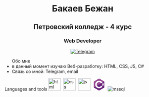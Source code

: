 <div id="header" align="center">
  <h1> Бакаев Бежан </h1>
  <h2>Петровский колледж - 4 курс</h2>
  <h3>Web Developer</h3>
</div>

<div id="socials" align="center">
  <a href="https://t.me/bezhannewman"> 
   <img src="https://img.shields.io/badge/Telegram-blue?style=for-the-badge&logo=telegram&logoColor=white" alt="Telegram" />
  </a>
</div>

<span>
  <ul>
  Обо мне
    <li> в данный момент изучаю Веб-разработку: HTML, CSS, JS, C# </li>
    <li> Связь со мной: Telegram, email </li>
  </ul>
</span>

Languages and tools
<img src="https://cdn.jsdelivr.net/gh/devicons/devicon/icons/html5/html5-original.svg" title="html" width="40" height="40"/>&nbsp;
<img src="https://cdn.jsdelivr.net/gh/devicons/devicon/icons/css3/css3-original.svg" title="css" width="40" height="40"/>&nbsp;
<img src="https://cdn.jsdelivr.net/gh/devicons/devicon/icons/javascript/javascript-original.svg" title="js" width="40" height="40"/>&nbsp;
<img src="https://raw.githubusercontent.com/devicons/devicon/master/icons/csharp/csharp-original.svg" alt="csharp" width="40" height="40"/>&nbsp;
<img src="https://www.svgrepo.com/show/303229/microsoft-sql-server-logo.svg" alt="mssql" width="40" height="40"/>&nbsp;
